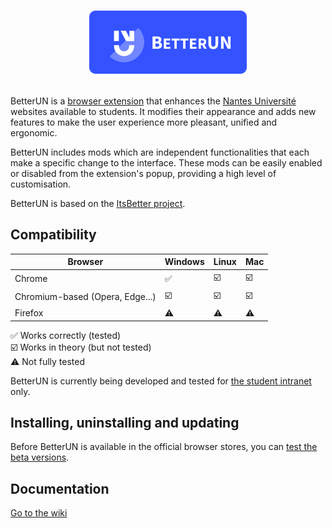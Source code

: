 # <p align="center"><img src="internal/icons/banner.png" width="50%"></p>

BetterUN is a [browser extension](https://en.wikipedia.org/wiki/Browser_extension) that enhances the [Nantes Université](https://www.univ-nantes.fr/) websites available to students. It modifies their appearance and adds new features to make the user experience more pleasant, unified and ergonomic.  
  
BetterUN includes mods which are independent functionalities that each make a specific change to the interface. These mods can be easily enabled or disabled from the extension's popup, providing a high level of customisation.  
  
BetterUN is based on the [ItsBetter project](https://github.com/devmlb/itsbetter).

## Compatibility

| Browser | Windows | Linux | Mac
|--|--|--|--|
| Chrome | ✅ | ☑️ | ☑️ |
| Chromium-based (Opera, Edge...) | ☑️ | ☑️ | ☑️ |
| Firefox | ⚠️ | ⚠️ | ⚠️ |

</td><td>

✅ Works correctly (tested)  
☑️ Works in theory (but not tested)  
⚠️ Not fully tested

</td></tr>
</table>

BetterUN is currently being developed and tested for [the student intranet](https://intraetu.univ-nantes.fr/) only.

## Installing, uninstalling and updating

Before BetterUN is available in the official browser stores, you can [test the beta versions](https://github.com/devmlb/betterun/releases).

## Documentation

[Go to the wiki](https://github.com/devmlb/betterun/wiki)
